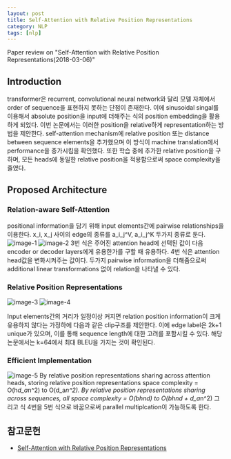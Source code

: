 ```yaml
---
layout: post
title: Self-Attention with Relative Position Representations
category: NLP
tags: [nlp]
---
```


Paper review on "Self-Attention with Relative Position Representations(2018-03-06)"

## Introduction
transformer은 recurrent, convolutional neural network와 달리 모델 자체에서 order of sequence을 표현하지 못하는 단점이 존재한다. 이에 sinusoidal singal를 이용해서 absolute position을 input에 더해주는 식의 position embedding을 활용하게 되었다. 이번 논문에서는 이러한 position을 relative하게 representation하는 방법을 제안한다. self-attention mechanism에 relative position 또는 distance between sequence elements을 추가했으며 이 방식이 machine translation에서 performance을 증가시킴을 확인했다. 또한 학습 중에 추가한 relative position을 구하며, 모든 heads에 동일한 relative position을 적용함으로써 space complexity을 줄였다.

## Proposed Architecture
### Relation-aware Self-Attention
positional information을 담기 위해 input elements간에 pairwise relationships을 이용한다. x_i, x_j 사이의 edge의 종류를 a_i_j^V, a_i_j^K 두가지 종류로 둔다. 
![image-1]({{site.baseurl}}/assets/images/self-attention-with-relative-position-representations-1.png)
![image-2]({{site.baseurl}}/assets/images/self-attention-with-relative-position-representations-2.png)
3번 식은 주어진 attention head에 선택된 값이 다음 encoder or decoder layers에게 유용한가를 구할 때 유용하다.
4번 식은 attention head값을 변화시켜주는 값이다. 두가지 pairwise information을 더해줌으로써 additional linear transformations 없이 relation을 나타낼 수 있다.

### Relative Position Representations
![image-3]({{site.baseurl}}/assets/images/self-attention-with-relative-position-representations-3.png)
![image-4]({{site.baseurl}}/assets/images/self-attention-with-relative-position-representations-4.png)

Input elements간의 거리가 일정이상 커지면 relation position information이 크게 유용하지 않다는 가정하에 다음과 같은 clip구조를 제안한다. 이에 edge label은 2k+1 unique가 있으며, 이를 통해 sequence length에 대한 고려를 포함시킬 수 있다. 해당 논문에서는 k=64에서 최대 BLEU을 가지는 것이 확인된다.

### Efficient Implementation
![image-5]({{site.baseurl}}/assets/images/self-attention-with-relative-position-representations-5.png)
By relative position representations sharing across attention heads, storing relative position representations space complexity = O(h*d_a*n^2) to O(d_a*n^2). By relative position representations sharing across sequences, all space complexity = O(bhnd) to O(bhnd + d_a*n^2)
그리고 식 4번을 5번 식으로 바꿈으로써 parallel multiplcation이 가능하도록 한다.

## 참고문헌
* [Self-Attention with Relative Position Representations](https://arxiv.org/abs/1706.03762)


